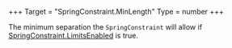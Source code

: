 +++
Target = "SpringConstraint.MinLength"
Type = number
+++

The minimum separation the `SpringConstraint` will allow if [SpringConstraint.LimitsEnabled](https://developer.roblox.com/api-reference/property/SpringConstraint/LimitsEnabled) is true.